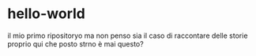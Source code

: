 # hello-world
il mio primo ripositoryo
ma non penso sia il caso di raccontare delle storie proprio qui
che posto strno è mai questo?
